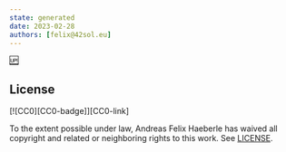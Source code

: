```yaml
---
state: generated
date: 2023-02-28
authors: [felix@42sol.eu]
---
```


[:up:](../README.md)

## License

[![CC0][CC0-badge]][CC0-link]

To the extent possible under law, Andreas Felix Haeberle has waived all copyright
and related or neighboring rights to this work. See [LICENSE](../LICENSE.md).
